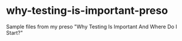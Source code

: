 # why-testing-is-important-preso
Sample files from my preso "Why Testing Is Important And Where Do I Start?"
